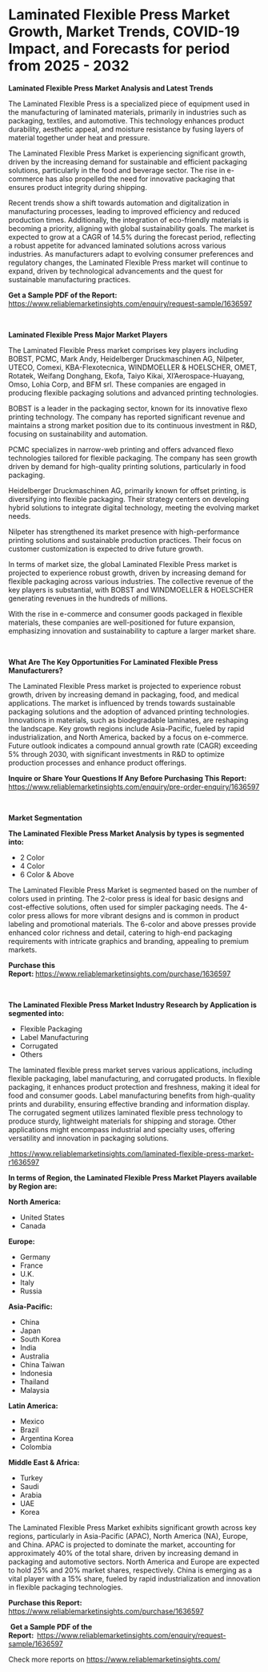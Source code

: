 <p><h1>Laminated Flexible Press Market Growth, Market Trends, COVID-19 Impact, and Forecasts for period from 2025 - 2032</h1></p><p><strong>Laminated Flexible Press Market Analysis and Latest Trends</strong></p>
<p><p>The Laminated Flexible Press is a specialized piece of equipment used in the manufacturing of laminated materials, primarily in industries such as packaging, textiles, and automotive. This technology enhances product durability, aesthetic appeal, and moisture resistance by fusing layers of material together under heat and pressure.</p><p>The Laminated Flexible Press Market is experiencing significant growth, driven by the increasing demand for sustainable and efficient packaging solutions, particularly in the food and beverage sector. The rise in e-commerce has also propelled the need for innovative packaging that ensures product integrity during shipping.</p><p>Recent trends show a shift towards automation and digitalization in manufacturing processes, leading to improved efficiency and reduced production times. Additionally, the integration of eco-friendly materials is becoming a priority, aligning with global sustainability goals. The market is expected to grow at a CAGR of 14.5% during the forecast period, reflecting a robust appetite for advanced laminated solutions across various industries. As manufacturers adapt to evolving consumer preferences and regulatory changes, the Laminated Flexible Press market will continue to expand, driven by technological advancements and the quest for sustainable manufacturing practices.</p></p>
<p><strong>Get a Sample PDF of the Report:&nbsp;</strong> <a href="https://www.reliablemarketinsights.com/enquiry/request-sample/1636597?utm_campaign=3511&utm_medium=2&utm_source=Github&utm_content=ia&utm_term=23032025&utm_id=laminated-flexible-press">https://www.reliablemarketinsights.com/enquiry/request-sample/1636597</a></p>
<p>&nbsp;</p>
<p><strong>Laminated Flexible Press Major Market Players</strong></p>
<p><p>The Laminated Flexible Press market comprises key players including BOBST, PCMC, Mark Andy, Heidelberger Druckmaschinen AG, Nilpeter, UTECO, Comexi, KBA-Flexotecnica, WINDMOELLER & HOELSCHER, OMET, Rotatek, Weifang Donghang, Ekofa, Taiyo Kikai, XI’Aerospace-Huayang, Omso, Lohia Corp, and BFM srl. These companies are engaged in producing flexible packaging solutions and advanced printing technologies.</p><p>BOBST is a leader in the packaging sector, known for its innovative flexo printing technology. The company has reported significant revenue and maintains a strong market position due to its continuous investment in R&D, focusing on sustainability and automation.</p><p>PCMC specializes in narrow-web printing and offers advanced flexo technologies tailored for flexible packaging. The company has seen growth driven by demand for high-quality printing solutions, particularly in food packaging.</p><p>Heidelberger Druckmaschinen AG, primarily known for offset printing, is diversifying into flexible packaging. Their strategy centers on developing hybrid solutions to integrate digital technology, meeting the evolving market needs.</p><p>Nilpeter has strengthened its market presence with high-performance printing solutions and sustainable production practices. Their focus on customer customization is expected to drive future growth.</p><p>In terms of market size, the global Laminated Flexible Press market is projected to experience robust growth, driven by increasing demand for flexible packaging across various industries. The collective revenue of the key players is substantial, with BOBST and WINDMOELLER & HOELSCHER generating revenues in the hundreds of millions. </p><p>With the rise in e-commerce and consumer goods packaged in flexible materials, these companies are well-positioned for future expansion, emphasizing innovation and sustainability to capture a larger market share.</p></p>
<p>&nbsp;</p>
<p><strong>What Are The Key Opportunities For Laminated Flexible Press Manufacturers?</strong></p>
<p><p>The Laminated Flexible Press market is projected to experience robust growth, driven by increasing demand in packaging, food, and medical applications. The market is influenced by trends towards sustainable packaging solutions and the adoption of advanced printing technologies. Innovations in materials, such as biodegradable laminates, are reshaping the landscape. Key growth regions include Asia-Pacific, fueled by rapid industrialization, and North America, backed by a focus on e-commerce. Future outlook indicates a compound annual growth rate (CAGR) exceeding 5% through 2030, with significant investments in R&D to optimize production processes and enhance product offerings.</p></p>
<p><strong>Inquire or Share Your Questions If Any Before Purchasing This Report:</strong> <a href="https://www.reliablemarketinsights.com/enquiry/pre-order-enquiry/1636597?utm_campaign=3511&utm_medium=2&utm_source=Github&utm_content=ia&utm_term=23032025&utm_id=laminated-flexible-press">https://www.reliablemarketinsights.com/enquiry/pre-order-enquiry/1636597</a></p>
<p>&nbsp;</p>
<p><strong>Market Segmentation</strong></p>
<p><strong>The Laminated Flexible Press Market Analysis by types is segmented into:</strong></p>
<p><ul><li>2 Color</li><li>4 Color</li><li>6 Color & Above</li></ul></p>
<p><p>The Laminated Flexible Press Market is segmented based on the number of colors used in printing. The 2-color press is ideal for basic designs and cost-effective solutions, often used for simpler packaging needs. The 4-color press allows for more vibrant designs and is common in product labeling and promotional materials. The 6-color and above presses provide enhanced color richness and detail, catering to high-end packaging requirements with intricate graphics and branding, appealing to premium markets.</p></p>
<p><strong>Purchase this Report:&nbsp;</strong><a href="https://www.reliablemarketinsights.com/purchase/1636597?utm_campaign=3511&utm_medium=2&utm_source=Github&utm_content=ia&utm_term=23032025&utm_id=laminated-flexible-press">https://www.reliablemarketinsights.com/purchase/1636597</a></p>
<p>&nbsp;</p>
<p><strong>The Laminated Flexible Press Market Industry Research by Application is segmented into:</strong></p>
<p><ul><li>Flexible Packaging</li><li>Label Manufacturing</li><li>Corrugated</li><li>Others</li></ul></p>
<p><p>The laminated flexible press market serves various applications, including flexible packaging, label manufacturing, and corrugated products. In flexible packaging, it enhances product protection and freshness, making it ideal for food and consumer goods. Label manufacturing benefits from high-quality prints and durability, ensuring effective branding and information display. The corrugated segment utilizes laminated flexible press technology to produce sturdy, lightweight materials for shipping and storage. Other applications might encompass industrial and specialty uses, offering versatility and innovation in packaging solutions.</p></p>
<p><a href="https://www.reliablemarketinsights.com/laminated-flexible-press-market-r1636597?utm_campaign=3511&utm_medium=2&utm_source=Github&utm_content=ia&utm_term=23032025&utm_id=laminated-flexible-press">&nbsp;https://www.reliablemarketinsights.com/laminated-flexible-press-market-r1636597</a></p>
<p><strong>In terms of Region, the Laminated Flexible Press Market Players available by Region are:</strong></p>
<p>
    <p> <strong> North America: </strong>
        <ul>
            <li>United States</li>
            <li>Canada</li>
        </ul>
        </p> 
    <p> <strong> Europe: </strong>
        <ul>
            <li>Germany</li>
            <li>France</li>
            <li>U.K.</li>
            <li>Italy</li>
            <li>Russia</li>
        </ul>
        </p> 
    <p> <strong> Asia-Pacific: </strong>
        <ul>
            <li>China</li>
            <li>Japan</li>
            <li>South Korea</li>
            <li>India</li>
            <li>Australia</li>
            <li>China Taiwan</li>
            <li>Indonesia</li>
            <li>Thailand</li>
            <li>Malaysia</li>
        </ul>
        </p> 
    <p> <strong> Latin America: </strong>
        <ul>
            <li>Mexico</li>
            <li>Brazil</li>
            <li>Argentina Korea</li>
            <li>Colombia</li>
        </ul>
        </p> 
    <p> <strong> Middle East & Africa: </strong>
        <ul>
            <li>Turkey</li>
            <li>Saudi</li>
            <li>Arabia</li>
            <li>UAE</li>
            <li>Korea</li>
        </ul>
    </p>
    </p>
<p><p>The Laminated Flexible Press Market exhibits significant growth across key regions, particularly in Asia-Pacific (APAC), North America (NA), Europe, and China. APAC is projected to dominate the market, accounting for approximately 40% of the total share, driven by increasing demand in packaging and automotive sectors. North America and Europe are expected to hold 25% and 20% market shares, respectively. China is emerging as a vital player with a 15% share, fueled by rapid industrialization and innovation in flexible packaging technologies.</p></p>
<p><strong>Purchase this Report: </strong><a href="https://www.reliablemarketinsights.com/purchase/1636597?utm_campaign=3511&utm_medium=2&utm_source=Github&utm_content=ia&utm_term=23032025&utm_id=laminated-flexible-press">https://www.reliablemarketinsights.com/purchase/1636597</a></p>
<p>&nbsp;<strong>Get a Sample PDF of the Report:&nbsp;&nbsp;</strong><a href="https://www.reliablemarketinsights.com/enquiry/request-sample/1636597?utm_campaign=3511&utm_medium=2&utm_source=Github&utm_content=ia&utm_term=23032025&utm_id=laminated-flexible-press">https://www.reliablemarketinsights.com/enquiry/request-sample/1636597</a></p>
<p><strong></strong></p>
<p>Check more reports on <a href="https://www.reliablemarketinsights.com/?utm_campaign=3511&utm_medium=2&utm_source=Github&utm_content=ia&utm_term=23032025&utm_id=laminated-flexible-press">https://www.reliablemarketinsights.com/</a></p>